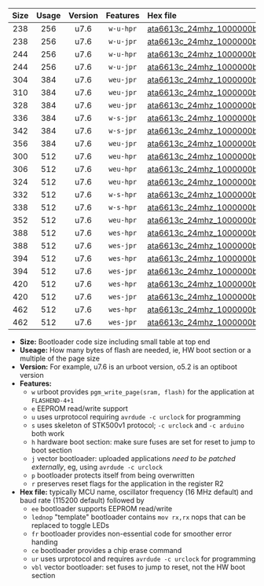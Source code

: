 |Size|Usage|Version|Features|Hex file|
|:-:|:-:|:-:|:-:|:--|
|238|256|u7.6|`w-u-hpr`|[ata6613c_24mhz_1000000bps_ur.hex](https://raw.githubusercontent.com/stefanrueger/urboot/main/ata6613c_24mhz_1000000bps_ur.hex)|
|238|256|u7.6|`w-u-jpr`|[ata6613c_24mhz_1000000bps_ur_vbl.hex](https://raw.githubusercontent.com/stefanrueger/urboot/main/ata6613c_24mhz_1000000bps_ur_vbl.hex)|
|244|256|u7.6|`w-u-hpr`|[ata6613c_24mhz_1000000bps_lednop_ur.hex](https://raw.githubusercontent.com/stefanrueger/urboot/main/ata6613c_24mhz_1000000bps_lednop_ur.hex)|
|244|256|u7.6|`w-u-jpr`|[ata6613c_24mhz_1000000bps_lednop_ur_vbl.hex](https://raw.githubusercontent.com/stefanrueger/urboot/main/ata6613c_24mhz_1000000bps_lednop_ur_vbl.hex)|
|304|384|u7.6|`weu-jpr`|[ata6613c_24mhz_1000000bps_ee_ur_vbl.hex](https://raw.githubusercontent.com/stefanrueger/urboot/main/ata6613c_24mhz_1000000bps_ee_ur_vbl.hex)|
|310|384|u7.6|`weu-jpr`|[ata6613c_24mhz_1000000bps_ee_lednop_ur_vbl.hex](https://raw.githubusercontent.com/stefanrueger/urboot/main/ata6613c_24mhz_1000000bps_ee_lednop_ur_vbl.hex)|
|328|384|u7.6|`weu-jpr`|[ata6613c_24mhz_1000000bps_ee_lednop_fr_ur_vbl.hex](https://raw.githubusercontent.com/stefanrueger/urboot/main/ata6613c_24mhz_1000000bps_ee_lednop_fr_ur_vbl.hex)|
|336|384|u7.6|`w-s-jpr`|[ata6613c_24mhz_1000000bps_vbl.hex](https://raw.githubusercontent.com/stefanrueger/urboot/main/ata6613c_24mhz_1000000bps_vbl.hex)|
|342|384|u7.6|`w-s-jpr`|[ata6613c_24mhz_1000000bps_lednop_vbl.hex](https://raw.githubusercontent.com/stefanrueger/urboot/main/ata6613c_24mhz_1000000bps_lednop_vbl.hex)|
|356|384|u7.6|`weu-jpr`|[ata6613c_24mhz_1000000bps_ee_lednop_fr_ce_ur_vbl.hex](https://raw.githubusercontent.com/stefanrueger/urboot/main/ata6613c_24mhz_1000000bps_ee_lednop_fr_ce_ur_vbl.hex)|
|300|512|u7.6|`weu-hpr`|[ata6613c_24mhz_1000000bps_ee_ur.hex](https://raw.githubusercontent.com/stefanrueger/urboot/main/ata6613c_24mhz_1000000bps_ee_ur.hex)|
|306|512|u7.6|`weu-hpr`|[ata6613c_24mhz_1000000bps_ee_lednop_ur.hex](https://raw.githubusercontent.com/stefanrueger/urboot/main/ata6613c_24mhz_1000000bps_ee_lednop_ur.hex)|
|324|512|u7.6|`weu-hpr`|[ata6613c_24mhz_1000000bps_ee_lednop_fr_ur.hex](https://raw.githubusercontent.com/stefanrueger/urboot/main/ata6613c_24mhz_1000000bps_ee_lednop_fr_ur.hex)|
|332|512|u7.6|`w-s-hpr`|[ata6613c_24mhz_1000000bps.hex](https://raw.githubusercontent.com/stefanrueger/urboot/main/ata6613c_24mhz_1000000bps.hex)|
|338|512|u7.6|`w-s-hpr`|[ata6613c_24mhz_1000000bps_lednop.hex](https://raw.githubusercontent.com/stefanrueger/urboot/main/ata6613c_24mhz_1000000bps_lednop.hex)|
|352|512|u7.6|`weu-hpr`|[ata6613c_24mhz_1000000bps_ee_lednop_fr_ce_ur.hex](https://raw.githubusercontent.com/stefanrueger/urboot/main/ata6613c_24mhz_1000000bps_ee_lednop_fr_ce_ur.hex)|
|388|512|u7.6|`wes-hpr`|[ata6613c_24mhz_1000000bps_ee.hex](https://raw.githubusercontent.com/stefanrueger/urboot/main/ata6613c_24mhz_1000000bps_ee.hex)|
|388|512|u7.6|`wes-jpr`|[ata6613c_24mhz_1000000bps_ee_vbl.hex](https://raw.githubusercontent.com/stefanrueger/urboot/main/ata6613c_24mhz_1000000bps_ee_vbl.hex)|
|394|512|u7.6|`wes-hpr`|[ata6613c_24mhz_1000000bps_ee_lednop.hex](https://raw.githubusercontent.com/stefanrueger/urboot/main/ata6613c_24mhz_1000000bps_ee_lednop.hex)|
|394|512|u7.6|`wes-jpr`|[ata6613c_24mhz_1000000bps_ee_lednop_vbl.hex](https://raw.githubusercontent.com/stefanrueger/urboot/main/ata6613c_24mhz_1000000bps_ee_lednop_vbl.hex)|
|420|512|u7.6|`wes-hpr`|[ata6613c_24mhz_1000000bps_ee_lednop_fr.hex](https://raw.githubusercontent.com/stefanrueger/urboot/main/ata6613c_24mhz_1000000bps_ee_lednop_fr.hex)|
|420|512|u7.6|`wes-jpr`|[ata6613c_24mhz_1000000bps_ee_lednop_fr_vbl.hex](https://raw.githubusercontent.com/stefanrueger/urboot/main/ata6613c_24mhz_1000000bps_ee_lednop_fr_vbl.hex)|
|462|512|u7.6|`wes-hpr`|[ata6613c_24mhz_1000000bps_ee_lednop_fr_ce.hex](https://raw.githubusercontent.com/stefanrueger/urboot/main/ata6613c_24mhz_1000000bps_ee_lednop_fr_ce.hex)|
|462|512|u7.6|`wes-jpr`|[ata6613c_24mhz_1000000bps_ee_lednop_fr_ce_vbl.hex](https://raw.githubusercontent.com/stefanrueger/urboot/main/ata6613c_24mhz_1000000bps_ee_lednop_fr_ce_vbl.hex)|

- **Size:** Bootloader code size including small table at top end
- **Useage:** How many bytes of flash are needed, ie, HW boot section or a multiple of the page size
- **Version:** For example, u7.6 is an urboot version, o5.2 is an optiboot version
- **Features:**
  + `w` urboot provides `pgm_write_page(sram, flash)` for the application at `FLASHEND-4+1`
  + `e` EEPROM read/write support
  + `u` uses urprotocol requiring `avrdude -c urclock` for programming
  + `s` uses skeleton of STK500v1 protocol; `-c urclock` and `-c arduino` both work
  + `h` hardware boot section: make sure fuses are set for reset to jump to boot section
  + `j` vector bootloader: uploaded applications *need to be patched externally*, eg, using `avrdude -c urclock`
  + `p` bootloader protects itself from being overwritten
  + `r` preserves reset flags for the application in the register R2
- **Hex file:** typically MCU name, oscillator frequency (16 MHz default) and baud rate (115200 default) followed by
  + `ee` bootloader supports EEPROM read/write
  + `lednop` "template" bootloader contains `mov rx,rx` nops that can be replaced to toggle LEDs
  + `fr` bootloader provides non-essential code for smoother error handing
  + `ce` bootloader provides a chip erase command
  + `ur` uses urprotocol and requires `avrdude -c urclock` for programming
  + `vbl` vector bootloader: set fuses to jump to reset, not the HW boot section
